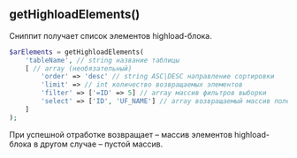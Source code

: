 ## getHighloadElements()

Сниппит получает список элементов highload-блока.

```php
$arElements = getHighloadElements(
    'tableName', // string название таблицы
    [ // array (необязательный)
        'order' => 'desc' // string ASC|DESC направление сортировки
        'limit' => // int количество возвращаемых элементов
        'filter' => ['=ID' => 5] // array массив фильтров выборки
        'select' => ['ID', 'UF_NAME'] // array возвращаемый массив полей элемента
    ]
);
```

При успешной отработке возвращает – массив элементов highload-блока в другом случае – пустой массив.